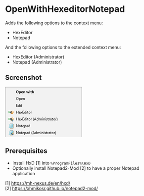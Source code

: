 # OpenWithHexeditorNotepad
Adds the following options to the context menu:
* HexEditor
* Notepad

And the following options to the extended context menu:
* HexEditor (Administrator)
* Notepad (Administrator)

## Screenshot
![HexEditor and Notepad in extended context menu](contextmenu.png)

## Prerequisites
* Install HxD [1] into ```%ProgramFiles%\HxD```
* Optionally install Notepad2-Mod [2] to have a proper Notepad application


[1] https://mh-nexus.de/en/hxd/  
[2] https://xhmikosr.github.io/notepad2-mod/
